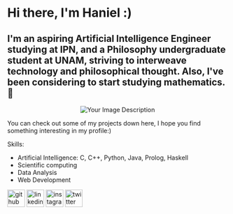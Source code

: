 # Hi there, I'm Haniel :)
## I'm an aspiring Artificial Intelligence Engineer studying at IPN, and a Philosophy undergraduate student at UNAM, striving to interweave technology and philosophical thought. Also, I've been considering to start studying mathematics. 👀

<div align="center">
  <img src="https://i.imgur.com/J9GJPma.jpg" alt="Your Image Description">
</div>

You can check out some of my projects down here, I hope you find something interesting in my profile:)

Skills: 
- Artificial Intelligence: C, C++, Python, Java, Prolog,  Haskell         
- Scientific computing               
- Data Analysis
- Web Development


<a href="https://github.com/HanielUlises/"><img src="https://cdn.jsdelivr.net/npm/simple-icons@3.0.1/icons/github.svg" alt="github" height="40"></a>
<a href=" https://www.linkedin.com/in/haniel-ulises-v%C3%A1squez-morales">
<img src="https://cdn.jsdelivr.net/npm/simple-icons@3.0.1/icons/linkedin.svg" alt="linkedin" height="40"></a>
<a href="https://www.instagram.com/@haniel_ulises/"><img src="https://cdn.jsdelivr.net/npm/simple-icons@3.0.1/icons/instagram.svg" alt="instagram" height="40"></a>
<a href="https://twitter.com/@haniel_ulises"><img src="https://cdn.jsdelivr.net/npm/simple-icons@3.0.1/icons/twitter.svg" alt="twitter" height="40"></a>
